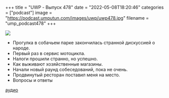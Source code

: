 +++
title = "UWP - Выпуск 478"
date = "2022-05-08T18:20:46"
categories = ["podcast"]
image = "https://podcast.umputun.com/images/uwp/uwp478.jpg"
filename = "ump_podcast478"
+++

![](https://podcast.umputun.com/images/uwp/uwp478.jpg)

- Прогулка в собачьем парке закончилась странной дискуссией о народе.
- Первый раз в сервис мотоцикла.
- Налоги прошили странно, но успешно.
- Как выживают хозяйственные магазины.
- Начали новый раунд собеседований, пока не очень.
- Продвинутый ресторан поставил меня на место.
- Вопросы и ответы

[аудио](https://podcast.umputun.com/media/ump_podcast478.mp3)
<audio src="https://podcast.umputun.com/media/ump_podcast478.mp3" preload="none"></audio>
